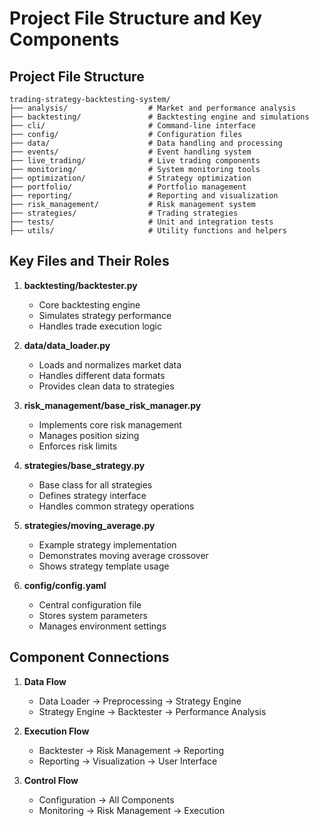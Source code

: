 # Project File Structure and Key Components

## Project File Structure
```
trading-strategy-backtesting-system/
├── analysis/                  # Market and performance analysis
├── backtesting/               # Backtesting engine and simulations
├── cli/                       # Command-line interface
├── config/                    # Configuration files
├── data/                      # Data handling and processing
├── events/                    # Event handling system
├── live_trading/              # Live trading components
├── monitoring/                # System monitoring tools
├── optimization/              # Strategy optimization
├── portfolio/                 # Portfolio management
├── reporting/                 # Reporting and visualization
├── risk_management/           # Risk management system
├── strategies/                # Trading strategies
├── tests/                     # Unit and integration tests
├── utils/                     # Utility functions and helpers
```

## Key Files and Their Roles

1. **backtesting/backtester.py**
   - Core backtesting engine
   - Simulates strategy performance
   - Handles trade execution logic

2. **data/data_loader.py**
   - Loads and normalizes market data
   - Handles different data formats
   - Provides clean data to strategies

3. **risk_management/base_risk_manager.py**
   - Implements core risk management
   - Manages position sizing
   - Enforces risk limits

4. **strategies/base_strategy.py**
   - Base class for all strategies
   - Defines strategy interface
   - Handles common strategy operations

5. **strategies/moving_average.py**
   - Example strategy implementation
   - Demonstrates moving average crossover
   - Shows strategy template usage

6. **config/config.yaml**
   - Central configuration file
   - Stores system parameters
   - Manages environment settings

## Component Connections

1. **Data Flow**
   - Data Loader → Preprocessing → Strategy Engine
   - Strategy Engine → Backtester → Performance Analysis

2. **Execution Flow**
   - Backtester → Risk Management → Reporting
   - Reporting → Visualization → User Interface

3. **Control Flow**
   - Configuration → All Components
   - Monitoring → Risk Management → Execution